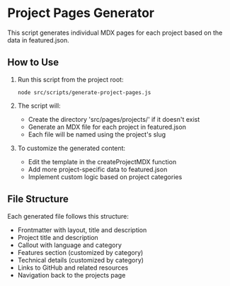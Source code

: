# Project Pages Generator

This script generates individual MDX pages for each project based on the data in featured.json.

## How to Use

1. Run this script from the project root:
   ```
   node src/scripts/generate-project-pages.js
   ```

2. The script will:
   - Create the directory 'src/pages/projects/' if it doesn't exist
   - Generate an MDX file for each project in featured.json
   - Each file will be named using the project's slug

3. To customize the generated content:
   - Edit the template in the createProjectMDX function
   - Add more project-specific data to featured.json
   - Implement custom logic based on project categories

## File Structure

Each generated file follows this structure:
- Frontmatter with layout, title and description
- Project title and description
- Callout with language and category
- Features section (customized by category)
- Technical details (customized by category)
- Links to GitHub and related resources
- Navigation back to the projects page
